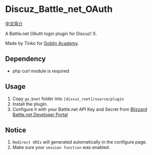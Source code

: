 # Discuz_Battle_net_OAuth

[中文简介](README.CN.md)

A Battle.net OAuth login plugin for Discuz! X.

Made by Tinko for [Goblin Academy](https://bbs.islga.org/).

## Dependency

* php curl module is required

## Usage

1. Copy `ga_bnet` folder into `[discuz_root]/source/plugin`
2. Install the plugin.
3. Configure it with your Battle.net API Key and Secret from [Blizzard Battle.net Developer Portal](https://develop.battle.net/)

## Notice

1. `Redirect URIs` will generated automatically in the configure page.
2. Make sure your `session function` was enabled.